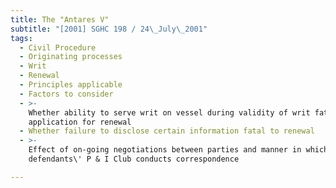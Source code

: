 ```yaml
---
title: The "Antares V"
subtitle: "[2001] SGHC 198 / 24\_July\_2001"
tags:
  - Civil Procedure
  - Originating processes
  - Writ
  - Renewal
  - Principles applicable
  - Factors to consider
  - >-
    Whether ability to serve writ on vessel during validity of writ fatal to
    application for renewal
  - Whether failure to disclose certain information fatal to renewal
  - >-
    Effect of on-going negotiations between parties and manner in which
    defendants\' P & I Club conducts correspondence

---
```


